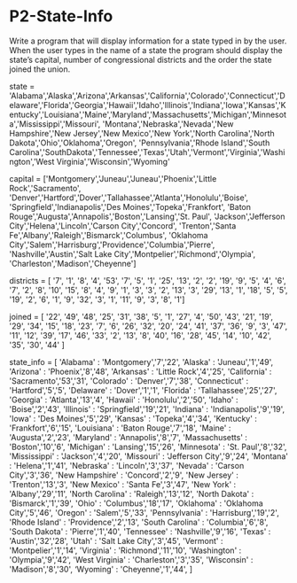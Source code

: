 # P2-State-Info
Write a program that will display information for a state typed in by the user. When the user types in the name of a state the program should display the state’s capital, number of congressional districts and the order the state joined the union.

state = 'Alabama','Alaska','Arizona','Arkansas','California','Colorado','Connecticut','Delaware','Florida','Georgia','Hawaii','Idaho','Illinois','Indiana','Iowa','Kansas','Kentucky','Louisiana','Maine','Maryland','Massachusetts','Michigan','Minnesota','Mississippi','Missouri', 'Montana','Nebraska','Nevada','New Hampshire','New Jersey','New Mexico','New York','North Carolina','North Dakota','Ohio','Oklahoma','Oregon', 'Pennsylvania','Rhode Island','South Carolina','SouthDakota','Tennessee','Texas','Utah','Vermont','Virginia','Washington','West Virginia','Wisconsin','Wyoming'


capital = ['Montgomery','Juneau','Juneau','Phoenix','Little Rock','Sacramento',
         'Denver','Hartford','Dover','Tallahassee','Atlanta','Honolulu','Boise',
         'Springfield','Indianapolis','Des Moines','Topeka','Frankfort',
         'Baton Rouge','Augusta','Annapolis','Boston','Lansing','St. Paul',
         'Jackson','Jefferson City','Helena','Lincoln','Carson City','Concord',
         'Trenton','Santa Fe','Albany','Raleigh','Bismarck','Columbus',
         'Oklahoma City','Salem','Harrisburg','Providence','Columbia','Pierre',
         'Nashville','Austin','Salt Lake City','Montpelier','Richmond','Olympia',
         'Charleston','Madison','Cheyenne']

districts = [
'7',
'1',
'8',
'4',
'53',
'7',
'5',
'1',
'25',
'13',
'2',
'2',
'19',
'9',
'5',
'4',
'6',
'7',
'2',
'8',
'10',
'15',
'8',
'4',
'9',
'1',
'3',
'3',
'2',
'13',
'3',
'29',
'13',
'1',
'18',
'5',
'5',
'19',
'2',
'6',
'1',
'9',
'32',
'3',
'1',
'11',
'9',
'3',
'8',
'1']


joined = [
'22',
'49',
'48',
'25',
'31',
'38',
'5',
'1',
'27',
'4',
'50',
'43',
'21',
'19',
'29',
'34',
'15',
'18',
'23',
'7',
'6',
'26',
'32',
'20',
'24',
'41',
'37',
'36',
'9',
'3',
'47',
'11',
'12',
'39',
'17',
'46',
'33',
'2',
'13',
'8',
'40',
'16',
'28',
'45',
'14',
'10',
'42',
'35',
'30',
'44'
]

state_info = [
'Alabama' : 'Montgomery','7','22',
'Alaska' : 'Juneau','1','49',
'Arizona' : 'Phoenix','8','48',
'Arkansas' : 'Little Rock','4','25',
'California' : 'Sacramento','53','31',
'Colorado' : 'Denver','7','38',
'Connecticut' : 'Hartford','5','5',
'Delaware' : 'Dover','1','1',
'Florida' : 'Tallahassee','25','27',
'Georgia' : 'Atlanta','13','4',
'Hawaii' : 'Honolulu','2','50',
'Idaho' : 'Boise','2','43',
'Illinois' : 'Springfield','19','21',
'Indiana' : 'Indianapolis','9','19',
'Iowa' : 'Des Moines','5','29',
'Kansas' : 'Topeka','4','34',
'Kentucky' : 'Frankfort','6','15',
'Louisiana' : 'Baton Rouge','7','18',
'Maine' : 'Augusta','2','23',
'Maryland' : 'Annapolis','8','7',
'Massachusetts' : 'Boston','10','6',
'Michigan' : 'Lansing','15','26',
'Minnesota' : 'St. Paul','8','32',
'Mississippi' : 'Jackson','4','20',
'Missouri' : 'Jefferson City','9','24',
'Montana' : 'Helena','1','41',
'Nebraska' : 'Lincoln','3','37',
'Nevada' : 'Carson City','3','36',
'New Hampshire' : 'Concord','2','9',
'New Jersey' : 'Trenton','13','3',
'New Mexico' : 'Santa Fe','3','47',
'New York' : 'Albany','29','11',
'North Carolina' : 'Raleigh','13','12',
'North Dakota' : 'Bismarck','1','39',
'Ohio' : 'Columbus','18','17',
'Oklahoma' : 'Oklahoma City','5','46',
'Oregon' : 'Salem','5','33',
'Pennsylvania' : 'Harrisburg','19','2',
'Rhode Island' : 'Providence','2','13',
'South Carolina' : 'Columbia','6','8',
'South Dakota' : 'Pierre','1','40',
'Tennessee' : 'Nashville','9','16',
'Texas' : 'Austin','32','28',
'Utah' : 'Salt Lake City','3','45',
'Vermont' : 'Montpelier','1','14',
'Virginia' : 'Richmond','11','10',
'Washington' : 'Olympia','9','42',
'West Virginia' : 'Charleston','3','35',
'Wisconsin' : 'Madison','8','30',
‘Wyoming' : 'Cheyenne','1','44',
]
